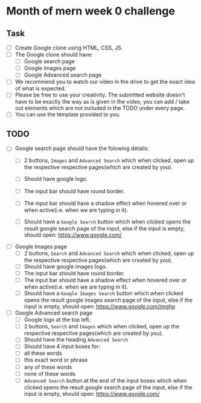 # Month of mern week 0 challenge

## Task
- [ ] Create  Google clone using HTML, CSS, JS.
- [ ] The Google clone should have:
  - [ ] Google search page
  - [ ] Google Images page
  - [ ] Google  Advanced search page
- [ ] We recommend you to watch our video in the drive to get the exact idea of what is expected.
- [ ] Please be free to use your creativity. The submitted website doesn't have to be exactly the way as is given in the video, you can add / take out elements which are not included in the TODO under every page.  
- [ ] You can use the template provided to you.  

## TODO

- [ ] Google search page should have the folowing details:
  - [ ]  2 buttons, ```Images``` and ```Advanced Search``` which when clicked, open up the respective respective pages(which are created by you).
  - [ ]  Should have google logo.
  - [ ]  The input bar should have round border. 
  - [ ]  The input bar should have a shadow effect when hovered over or when active(i.e. when we are typing in it).
  - [ ]  Should have a ```Google Search``` button which when clicked opens the result google search page of the input, else if the input is empty, should open: https://www.google.com/
 

- [ ] Google Images page
  - [ ] 2 buttons, ```Search``` and ```Advanced Search``` which when clicked, open up the respective respective pages(which are created by you).
  - [ ]  Should have google images logo.
  - [ ]  The input bar should have round border. 
  - [ ]  The input bar should have a shadow effect when hovered over or when active(i.e. when we are typing in it).
  - [ ]  Should have a ```Google Images Search``` button which when clicked opens the result google images search page of the input, else if the input is empty, should open: https://www.google.com/imghp

- [ ] Google  Advanced search page
  - [ ] Google logo at the top left.
  - [ ]  2 buttons, ```Search``` and ```Images``` which when clicked, open up the respective respective pages(which are created by you).
  - [ ]  Should have the heading ```Advanced Search```
  - [ ]  Should have 4 input boxes for:
    - [ ] all these words
    - [ ] this exact word or phrase
    - [ ] any of these words
    - [ ] none of these words
  - [ ]  ```Advanced Search``` button at the end of the input boxes which when clicked opens the result google search page of the input, else if the input is empty, should open: https://www.google.com/
